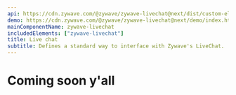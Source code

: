```yaml
---
api: https://cdn.zywave.com/@zywave/zywave-livechat@next/dist/custom-elements.json
demo: https://cdn.zywave.com/@zywave/zywave-livechat@next/demo/index.html
mainComponentName: zywave-livechat
includedElements: ["zywave-livechat"]
title: Live chat
subtitle: Defines a standard way to interface with Zywave's LiveChat.
---
```


# Coming soon y'all